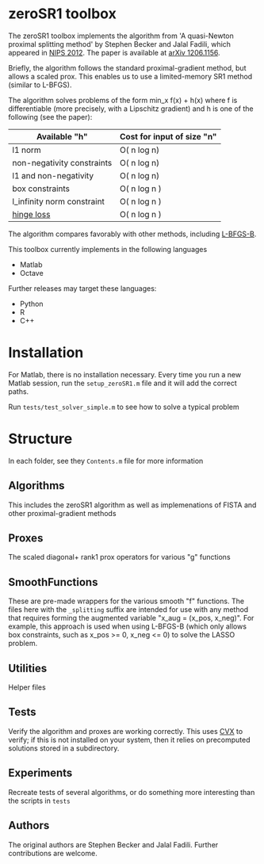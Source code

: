 # zeroSR1 toolbox

The zeroSR1 toolbox implements the algorithm from 'A quasi-Newton proximal splitting method' by 
Stephen Becker and Jalal Fadili, which appeared in [NIPS 2012](http://nips.cc/). The paper is available at [arXiv 1206.1156](http://arxiv.org/abs/1206.1156).

Briefly, the algorithm follows the standard proximal-gradient method, but allows a scaled prox. This enables us to use a limited-memory SR1 method (similar to L-BFGS).

The algorithm solves problems of the form min\_x f(x) + h(x) where f is differentiable (more precisely, with a Lipschitz gradient) and h is one of the following (see the paper):

Available "h" | Cost for input of size "n"
------------- | -------------
l1 norm | O( n log n)
non-negativity constraints | O( n log n)
l1 and non-negativity | O( n log n)
box constraints | O( n log n )
l\_infinity norm constraint | O( n log n )
[hinge loss](http://en.wikipedia.org/wiki/Hinge_loss) | O( n log n )

The algorithm compares favorably with other methods, including [L-BFGS-B](http://www.mathworks.com/matlabcentral/fileexchange/35104-lbfgsb-l-bfgs-b-mex-wrapper).

This toolbox currently implements in the following languages

* Matlab
* Octave

Further releases may target these languages:

* Python
* R
* C++

# Installation
For Matlab, there is no installation necessary. Every time you run a new Matlab session, run the `setup_zeroSR1.m` file and it will add the correct paths.

Run `tests/test_solver_simple.m` to see how to solve a typical problem

# Structure
In each folder, see they `Contents.m` file for more information
## Algorithms
This includes the zeroSR1 algorithm as well as implemenations of FISTA and other proximal-gradient methods

## Proxes
The scaled diagonal+ rank1 prox operators for various "g" functions

## SmoothFunctions
These are pre-made wrappers for the various smooth "f" functions. The files here with the `_splitting` suffix are intended for use with any method that requires forming the augmented variable "x\_aug = (x\_pos, x\_neg)". For example, this approach is used when using L-BFGS-B (which only allows box constraints, such as x\_pos >= 0,  x\_neg <= 0) to solve the LASSO problem.

## Utilities
Helper files

## Tests
Verify the algorithm and proxes are working correctly. This uses [CVX](http://cvxr.com/cvx) to verify; if this is not installed on your system, then it relies on precomputed solutions stored in a subdirectory.

## Experiments
Recreate tests of several algorithms, or do something more interesting than the scripts in `tests`

## Authors
The original authors are Stephen Becker and Jalal Fadili. Further contributions are welcome.
